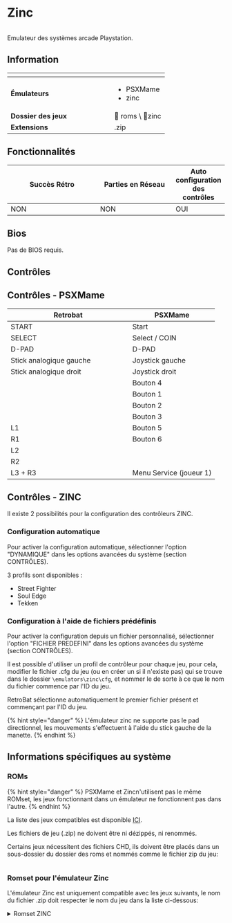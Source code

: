 # Zinc



<div align="left"><figure><img src="https://github.com/fabricecaruso/es-theme-carbon/blob/master/art/logos/zinc.png?raw=true" alt=""><figcaption></figcaption></figure></div>

Emulateur des systèmes arcade Playstation.

## Information

<table data-header-hidden><thead><tr><th width="224"></th><th></th></tr></thead><tbody><tr><td><strong>Émulateurs</strong></td><td><ul><li>PSXMame</li><li>zinc</li></ul></td></tr><tr><td><strong>Dossier des jeux</strong></td><td><span data-gb-custom-inline data-tag="emoji" data-code="1f4c2">📂</span> roms \ <span data-gb-custom-inline data-tag="emoji" data-code="1f4c2">📂</span>zinc</td></tr><tr><td><strong>Extensions</strong></td><td>.zip</td></tr></tbody></table>

## Fonctionnalités

<table><thead><tr><th width="245">Succès Rétro</th><th width="200">Parties en Réseau</th><th>Auto configuration des contrôles</th></tr></thead><tbody><tr><td>NON</td><td>NON</td><td>OUI</td></tr></tbody></table>

## Bios

Pas de BIOS requis.

## Contrôles

## Contrôles - PSXMame

<table><thead><tr><th width="266">Retrobat</th><th>PSXMame</th></tr></thead><tbody><tr><td>START</td><td>Start</td></tr><tr><td>SELECT</td><td>Select / COIN</td></tr><tr><td>D-PAD</td><td>D-PAD</td></tr><tr><td>Stick analogique gauche</td><td>Joystick gauche</td></tr><tr><td>Stick analogique droit</td><td>Joystick droit</td></tr><tr><td><img src="../../../.gitbook/assets/image (33).png" alt=""></td><td>Bouton 4</td></tr><tr><td><img src="../../../.gitbook/assets/image (20).png" alt=""></td><td>Bouton 1</td></tr><tr><td><img src="../../../.gitbook/assets/image (7).png" alt=""></td><td>Bouton 2</td></tr><tr><td><img src="../../../.gitbook/assets/image (35).png" alt=""></td><td>Bouton 3</td></tr><tr><td>L1</td><td>Bouton 5</td></tr><tr><td>R1</td><td>Bouton 6</td></tr><tr><td>L2</td><td></td></tr><tr><td>R2</td><td></td></tr><tr><td>L3 + R3</td><td>Menu Service (joueur 1)</td></tr></tbody></table>

## Contrôles - ZINC

Il existe 2 possibilités pour la configuration des contrôleurs ZINC.

### Configuration automatique

Pour activer la configuration automatique, sélectionner l'option "DYNAMIQUE" dans les options avancées du système (section CONTRÔLES).

3 profils sont disponibles :

* Street Fighter
* Soul Edge
* Tekken

### Configuration à l'aide de fichiers prédéfinis

Pour activer la configuration depuis un fichier personnalisé, sélectionner l'option "FICHIER PREDEFINI" dans les options avancées du système (section CONTRÔLES).

Il est possible d'utiliser un profil de contrôleur pour chaque jeu, pour cela, modifier le fichier .cfg du jeu (ou en créer un si il n'existe pas) qui se trouve dans le dossier `\emulators\zinc\cfg`, et nommer le de sorte à ce que le nom du fichier commence par l'ID du jeu.

RetroBat sélectionne automatiquement le premier fichier présent et commençant par l'ID du jeu.



{% hint style="danger" %}
L'émulateur zinc ne supporte pas le pad directionnel, les mouvements s'effectuent à l'aide du stick gauche de la manette.
{% endhint %}

## Informations spécifiques au système

### ROMs

{% hint style="danger" %}
PSXMame et Zincn'utilisent pas le même ROMset, les jeux fonctionnant dans un émulateur ne fonctionnent pas dans l'autre.
{% endhint %}

La liste des jeux compatibles est disponible [ICI](https://emulation.gametechwiki.com/index.php/ZiNc).

Les fichiers de jeu (.zip) ne doivent être ni dézippés, ni renommés.

Certains jeux nécessitent des fichiers CHD, ils doivent être placés dans un sous-dossier du dossier des roms et nommés comme le fichier zip du jeu:

<div align="left"><figure><img src="https://i.imgur.com/w68hUHc.png" alt=""><figcaption></figcaption></figure></div>

### Romset pour l'émulateur Zinc

L'émulateur Zinc est uniquement compatible avec les jeux suivants, le nom du fichier .zip doit respecter le nom du jeu dans la liste ci-dessous:

<details>

<summary>Romset ZINC</summary>

·         starglad

·         sfex

·         sfexj

·         sfexa

·         sfexp

·         sfexpu

·         sfexpj

·         sfex

·         sfexj

·         sfexp

·         sfexpj

·         sfexpa

·         plsmaswd

·         stargld

·         rvschola

·         jgakuen

·         rvschool

·         shiryu

·         strider

·         kikaioh

·         techromn

·         ts

·         tsj

·         tgmj

·         sncwgltd

·         beastrzb

·         beastrzr

·         bldyror

·         brvblade

·         psyforcj

·         psyforce

·         psyfrcex

·         mgcldtex

·         raystorj

·         raystorm

·         ftimpcta

·         gdarius

·         gdarius

·         danceyes

·         xevidg

·         starswep

·         myangel

·         tekkenb

·         tekkena

·         tekken

·         tekkena

·         tekkenb

·         tekken

·         souledga

·         souledgb

·         souledge

·         dunkmnia

·         dunkmnic

·         primglex

·         weddingr

·         hyperath

·         pbball

·         susume

·         fgtlayer

·         ehrgeiz

·         tekken

·         mrdrillr

·         aquarush

·         pacapp

·         glpracr

·         shngmtkb

·         cbaj

·         doapp

·         tondemo

·         mfjump

·         hvnsgate

</details>
